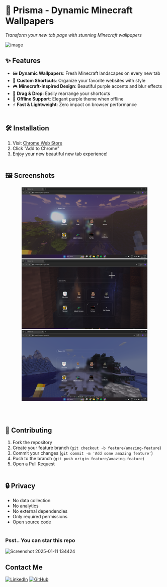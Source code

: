# 🌟 Prisma - Dynamic Minecraft Wallpapers

<em>Transform your new tab page with stunning Minecraft wallpapers</em>

![image](https://github.com/user-attachments/assets/dcfd8e66-8afd-44da-93c5-b9b2fa802e42)

## ✨ Features

- 🖼️ **Dynamic Wallpapers**: Fresh Minecraft landscapes on every new tab
- 📌 **Custom Shortcuts**: Organize your favorite websites with style
- 🎮 **Minecraft-Inspired Design**: Beautiful purple accents and blur effects
- 🔄 **Drag & Drop**: Easily rearrange your shortcuts
- 💜 **Offline Support**: Elegant purple theme when offline
- ⚡ **Fast & Lightweight**: Zero impact on browser performance
<br/><br/>

## 🛠️ Installation

1. Visit [Chrome Web Store](https://chromewebstore.google.com/detail/prisma-classy-minecraft-w/ncidcddjmndmgdpjepghgpbleakdmnbp)
2. Click "Add to Chrome"
3. Enjoy your new beautiful new tab experience!
<br/><br/>

## 🖼️ Screenshots

<p align="center">
  <img src="images/screenshot0.png" alt="Screenshot 1" width="400"/>
  <img src="images/screenshot1.png" alt="Screenshot 1" width="400"/>
  <img src="images/screenshot2.png" alt="Screenshot 2" width="400"/>
</p>
<br/><br/>

## 🤝 Contributing

1. Fork the repository
2. Create your feature branch (`git checkout -b feature/amazing-feature`)
3. Commit your changes (`git commit -m 'Add some amazing feature'`)
4. Push to the branch (`git push origin feature/amazing-feature`)
5. Open a Pull Request
<br/><br/>

## 🔒 Privacy
- No data collection
- No analytics
- No external dependencies
- Only required permissions
- Open source code
<br/><br/>

### Psst.. You can star this repo
![Screenshot 2025-01-11 134424](https://github.com/user-attachments/assets/07a3cf3b-b6b0-4b30-bc18-0812702e3eb7)

## Contact Me
[![LinkedIn](https://img.shields.io/badge/LinkedIn-0A66C2.svg?style=for-the-badge&logo=LinkedIn&logoColor=white)](https://www.linkedin.com/in/dev-swati/)
[![GitHub](https://img.shields.io/badge/GitHub-100000?style=for-the-badge&logo=github&logoColor=white)](https://www.github.com/swatified/)
